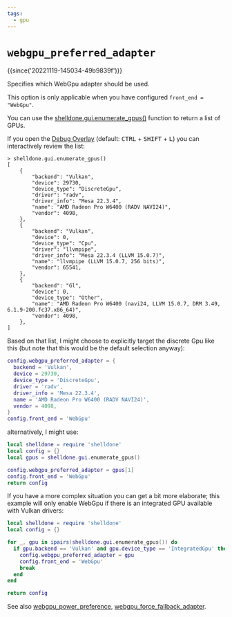 ```yaml
---
tags:
  - gpu
---
```

# `webgpu_preferred_adapter`

{{since('20221119-145034-49b9839f')}}

Specifies which WebGpu adapter should be used.

This option is only applicable when you have configured `front_end = "WebGpu"`.

You can use the [shelldone.gui.enumerate_gpus()](../shelldone.gui/enumerate_gpus.md) function
to return a list of GPUs.

If you open the [Debug Overlay](../keyassignment/ShowDebugOverlay.md) (default:
<kbd>CTRL</kbd> + <kbd>SHIFT</kbd> + <kbd>L</kbd>) you can interactively review
the list:

```
> shelldone.gui.enumerate_gpus()
[
    {
        "backend": "Vulkan",
        "device": 29730,
        "device_type": "DiscreteGpu",
        "driver": "radv",
        "driver_info": "Mesa 22.3.4",
        "name": "AMD Radeon Pro W6400 (RADV NAVI24)",
        "vendor": 4098,
    },
    {
        "backend": "Vulkan",
        "device": 0,
        "device_type": "Cpu",
        "driver": "llvmpipe",
        "driver_info": "Mesa 22.3.4 (LLVM 15.0.7)",
        "name": "llvmpipe (LLVM 15.0.7, 256 bits)",
        "vendor": 65541,
    },
    {
        "backend": "Gl",
        "device": 0,
        "device_type": "Other",
        "name": "AMD Radeon Pro W6400 (navi24, LLVM 15.0.7, DRM 3.49, 6.1.9-200.fc37.x86_64)",
        "vendor": 4098,
    },
]
```

Based on that list, I might choose to explicitly target the discrete Gpu like
this (but note that this would be the default selection anyway):

```lua
config.webgpu_preferred_adapter = {
  backend = 'Vulkan',
  device = 29730,
  device_type = 'DiscreteGpu',
  driver = 'radv',
  driver_info = 'Mesa 22.3.4',
  name = 'AMD Radeon Pro W6400 (RADV NAVI24)',
  vendor = 4098,
}
config.front_end = 'WebGpu'
```

alternatively, I might use:

```lua
local shelldone = require 'shelldone'
local config = {}
local gpus = shelldone.gui.enumerate_gpus()

config.webgpu_preferred_adapter = gpus[1]
config.front_end = 'WebGpu'
return config
```

If you have a more complex situation you can get a bit more elaborate; this
example will only enable WebGpu if there is an integrated GPU available with
Vulkan drivers:

```lua
local shelldone = require 'shelldone'
local config = {}

for _, gpu in ipairs(shelldone.gui.enumerate_gpus()) do
  if gpu.backend == 'Vulkan' and gpu.device_type == 'IntegratedGpu' then
    config.webgpu_preferred_adapter = gpu
    config.front_end = 'WebGpu'
    break
  end
end

return config
```

See also [webgpu_power_preference](webgpu_power_preference.md),
[webgpu_force_fallback_adapter](webgpu_force_fallback_adapter.md).
